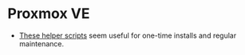 # Proxmox VE

- [These helper scripts](https://community-scripts.github.io/ProxmoxVE/) seem
  useful for one-time installs and regular maintenance.
